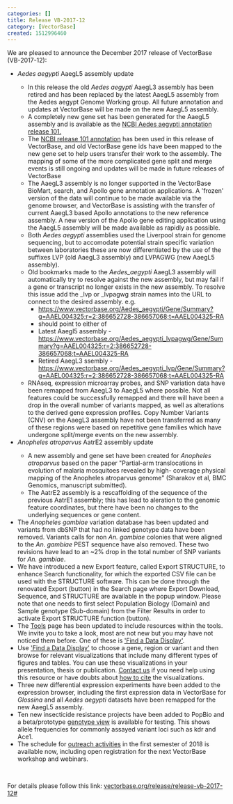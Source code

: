 ```yaml
---
categories: []
title: Release VB-2017-12
category: [VectorBase]
created: 1512996460
---
```

We are pleased to announce the December 2017 release of VectorBase (VB-2017-12):
<ul>
<li><i>Aedes aegypti</i> AaegL5 assembly update</li>
<ul>
<li>In this release the old <i>Aedes aegypti</i> AaegL3 assembly has been retired and has been replaced by the latest AaegL5 assembly from the Aedes aegypt Genome Working group.  All future annotation and updates at VectorBase will be made on the new AaegL5 assembly.</li>
<li>A completely new gene set has been generated for the AaegL5 assembly and is available as the <a href="https://www.ncbi.nlm.nih.gov/genome/annotation_euk/Aedes_aegypti/101/">NCBI Aedes aegypti annotation release 101.</a></li>
<li>The <a href="https://www.ncbi.nlm.nih.gov/genome/annotation_euk/Aedes_aegypti/101/">NCBI release 101 annotation</a> has been used in this release of VectorBase, and old VectorBase gene ids have been mapped to the new gene set to help users transfer their work to the assembly. The mapping of some of the more complicated gene split and merge events is still ongoing and updates will be made in future releases of VectorBase</li>
<li> The AaegL3 assembly is no longer supported in the VectorBase BioMart, search, and Apollo gene annotation applications. A 'frozen' version of the data will continue to be made available via the genome browser, and VectorBase is assisting with the transfer of current AaegL3 based Apollo annotations to the new reference assembly. A new version of the Apollo gene editing application using the AaegL5 assembly will be made available as rapidly as possible. </li>
<li>Both <i>Aedes aegypti</i> assemblies used the Liverpool strain for genome sequencing, but to accomodate potential strain specific variation between laboratories these are now differentiated by the use of the suffixes LVP (old AaegL3 assembly) and LVPAGWG (new AaegL5 assembly).</li>
<li>Old bookmarks made to the <i>Aedes_aegypti</i> AaegL3 assembly will automatically try to resolve against the new assembly, but may fail if a gene or transcript no longer exists in the new assembly. To resolve this issue add the _lvp or _lvpagwg strain names into the URL to connect to the desired assembly. e.g.

<ul>
<li><a href="https://www.vectorbase.org/Aedes_aegypti/Gene/Summary?g=AAEL004325;r=2:386652728-386657068;t=AAEL004325-RA">https://www.vectorbase.org/Aedes_aegypti/Gene/Summary?g=AAEL004325;r=2:386652728-386657068;t=AAEL004325-RA</a>
<li> should point to either of</li>
<li>Latest Aaegl5 assembly - <a href="https://www.vectorbase.org/Aedes_aegypti_lvpagwg/Gene/Summary?g=AAEL004325;r=2:386652728-386657068;t=AAEL004325-RA">https://www.vectorbase.org/Aedes_aegypti_lvpagwg/Gene/Summary?g=AAEL004325;r=2:386652728-386657068;t=AAEL004325-RA</a>
<li>Retired AaegL3 ssembly - <a href="https://www.vectorbase.org/Aedes_aegypti_lvp/Gene/Summary?g=AAEL004325;r=2:386652728-386657068;t=AAEL004325-RA">https://www.vectorbase.org/Aedes_aegypti_lvp/Gene/Summary?g=AAEL004325;r=2:386652728-386657068;t=AAEL004325-RA</a>
</ul>
</li>
<li>RNAseq, expression microarray probes, and SNP variation data have been remapped from AaegL3 to AaegL5 where possible. Not all features could be successfully remapped and there will have been a drop in the overall number of variants mapped, as well as alterations to the derived gene expression profiles. Copy Number Variants (CNV) on the AaegL3  assembly have not been transferred as many of these regions were based on repetitive gene families which have undergone split/merge events on the new assembly.</li>
</ul>
<li><i>Anopheles atroparvus</i> AatrE2 assembly update</li>
<ul>
<li> A new assembly and gene set have been created for <i>Anopheles atroparvus</i> based on the paper "Partial-arm translocations in evolution of malaria mosquitoes revealed by high- coverage physical mapping of the Anopheles atroparvus genome" (Sharakov et al, BMC Genomics, manuscript submitted). </li>
<li>The AatrE2 assembly is a rescaffolding of the sequence of the previous AatrE1 assembly; this has lead to aleration to the genomic feature coordinates, but there have been no changes to the underlying sequences or gene content.</li>
</ul>
<li>The <i>Anopheles gambiae</i> variation database has been updated and variants from dbSNP that had no linked genotype data have been removed. Variants calls for non <i>An. gambiae</i> colonies that were aligned to the <i>An. gambiae</i> PEST sequence have also removed. These two revisions have lead to an ~2% drop in the total number of SNP variants for <i>An. gambiae</i>.</li>
<li>We have introduced a new Export feature, called Export STRUCTURE, to enhance Search functionality, for which the exported CSV file can be used with the STRUCTURE software.
This can be done through the renovated Export (button) in the Search page where Export Download, Sequence, and STRUCTURE are available in the popup window. Please note that one needs to first select Population Biology (Domain) and Sample genotype (Sub-domain) from the Filter Results in order to activate Export STRUCTURE function (button). </li>

<li>The <a href="https://www.vectorbase.org/navigation/tools">Tools</a> page has been updated to include resources within the tools. We invite you to take a look, most are not new but you may have not noticed them before. One of these is <a href="https://www.vectorbase.org/info/website/gallery.html">'Find a Data Display'</a>. 

<li>Use <a href="https://www.vectorbase.org/info/website/gallery.html">'Find a Data Display'</a> to choose a gene, region or variant and then browse for relevant visualizations that include many different types of figures and tables. You can use these visualizations in your presentation, thesis or publication. <a href="/contact">Contact us</a> if you need help using this resource or have doubts about <a href="/faqs/how-cite-vectorbase">how to cite</a> the visualizations.</li>

<li>Three new differential expression experiments have been added to the expression browser, including the first expression data in VectorBase for <i>Glossina</i> and all <i>Aedes aegypti</i> datasets have been remapped for the new AaegL5 assembly.</li>
<li>Ten new insecticide resistance projects have been added to PopBio and a beta/prototype <a href="/popbio/map/?view=geno">genotype view</a> is available for testing. This shows allele frequencies for commonly assayed variant loci such as kdr and Ace1.</li>
<li>The schedule for <a href="/workshops">outreach activities</a> in the first semester of 2018 is available now, including open registration for the next VectorBase workshop and webinars. </li>
</ul>

</br>

For details please follow this link:  <a href="/release/release-vb-2017-12#">vectorbase.org/release/release-vb-2017-12#</a>
